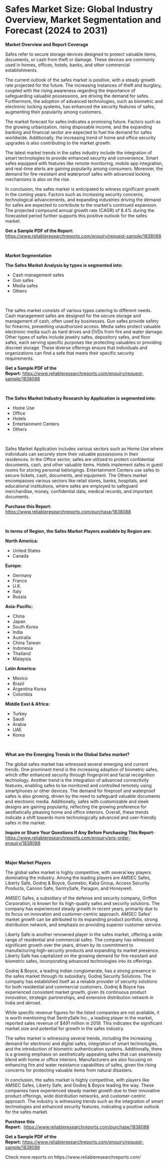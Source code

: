 <p><h1>Safes Market Size: Global Industry Overview, Market Segmentation and Forecast (2024 to 2031)</h1></p><p><strong>Market Overview and Report Coverage</strong></p>
<p><p>Safes refer to secure storage devices designed to protect valuable items, documents, or cash from theft or damage. These devices are commonly used in homes, offices, hotels, banks, and other commercial establishments.</p><p>The current outlook of the safes market is positive, with a steady growth rate projected for the future. The increasing instances of theft and burglary, coupled with the rising awareness regarding the importance of safeguarding valuable possessions, are driving the demand for safes. Furthermore, the adoption of advanced technologies, such as biometric and electronic locking systems, has enhanced the security features of safes, augmenting their popularity among customers.</p><p>The market forecast for safes indicates a promising future. Factors such as the growing urbanization, rising disposable income, and the expanding banking and financial sector are expected to fuel the demand for safes worldwide. Additionally, the increasing trend of home and office security upgrades is also contributing to the market growth.</p><p>The latest market trends in the safes industry include the integration of smart technologies to provide enhanced security and convenience. Smart safes equipped with features like remote monitoring, mobile app integration, and real-time alerts are gaining popularity among consumers. Moreover, the demand for fire-resistant and waterproof safes with advanced locking mechanisms is also on the rise.</p><p>In conclusion, the safes market is anticipated to witness significant growth in the coming years. Factors such as increasing security concerns, technological advancements, and expanding industries driving the demand for safes are expected to contribute to the market's continued expansion. The projected compound annual growth rate (CAGR) of 8.4% during the forecasted period further supports this positive outlook for the safes market.</p></p>
<p><strong>Get a Sample PDF of the Report:</strong> <a href="https://www.reliableresearchreports.com/enquiry/request-sample/1838088">https://www.reliableresearchreports.com/enquiry/request-sample/1838088</a></p>
<p>&nbsp;</p>
<p><strong>Market Segmentation</strong></p>
<p><strong>The Safes Market Analysis by types is segmented into:</strong></p>
<p><ul><li>Cash management safes</li><li>Gun safes</li><li>Media safes</li><li>Others</li></ul></p>
<p>&nbsp;</p>
<p><p>The safes market consists of various types catering to different needs. Cash management safes are designed for the secure storage and management of cash, often used by businesses. Gun safes provide safety for firearms, preventing unauthorized access. Media safes protect valuable electronic media such as hard drives and DVDs from fire and water damage. Other types of safes include jewelry safes, depository safes, and floor safes, each serving specific purposes like protecting valuables or providing discreet storage. These diverse offerings ensure that individuals and organizations can find a safe that meets their specific security requirements.</p></p>
<p><strong>Get a Sample PDF of the Report:</strong>&nbsp;<a href="https://www.reliableresearchreports.com/enquiry/request-sample/1838088">https://www.reliableresearchreports.com/enquiry/request-sample/1838088</a></p>
<p>&nbsp;</p>
<p><strong>The Safes Market Industry Research by Application is segmented into:</strong></p>
<p><ul><li>Home Use</li><li>Office</li><li>Hotels</li><li>Entertainment Centers</li><li>Others</li></ul></p>
<p>&nbsp;</p>
<p><p>Safes Market Application includes various sectors such as Home Use where individuals can securely store their valuable possessions in their residences. In the Office sector, safes are utilized to protect confidential documents, cash, and other valuable items. Hotels implement safes in guest rooms for storing personal belongings. Entertainment Centers use safes to secure tickets, cash, documents, and equipment. The Others market encompasses various sectors like retail stores, banks, hospitals, and educational institutions, where safes are employed to safeguard merchandise, money, confidential data, medical records, and important documents.</p></p>
<p><strong>Purchase this Report:</strong>&nbsp; <a href="https://www.reliableresearchreports.com/purchase/1838088">https://www.reliableresearchreports.com/purchase/1838088</a></p>
<p>&nbsp;</p>
<p><strong>In terms of Region, the Safes Market Players available by Region are:</strong></p>
<p>
    <p> <strong> North America: </strong>
        <ul>
            <li>United States</li>
            <li>Canada</li>
        </ul>
        </p> 
    <p> <strong> Europe: </strong>
        <ul>
            <li>Germany</li>
            <li>France</li>
            <li>U.K.</li>
            <li>Italy</li>
            <li>Russia</li>
        </ul>
        </p> 
    <p> <strong> Asia-Pacific: </strong>
        <ul>
            <li>China</li>
            <li>Japan</li>
            <li>South Korea</li>
            <li>India</li>
            <li>Australia</li>
            <li>China Taiwan</li>
            <li>Indonesia</li>
            <li>Thailand</li>
            <li>Malaysia</li>
        </ul>
        </p> 
    <p> <strong> Latin America: </strong>
        <ul>
            <li>Mexico</li>
            <li>Brazil</li>
            <li>Argentina Korea</li>
            <li>Colombia</li>
        </ul>
        </p> 
    <p> <strong> Middle East & Africa: </strong>
        <ul>
            <li>Turkey</li>
            <li>Saudi</li>
            <li>Arabia</li>
            <li>UAE</li>
            <li>Korea</li>
        </ul>
    </p>
    </p>
<p>&nbsp;</p>
<p><strong>What are the Emerging Trends in the Global Safes market?</strong></p>
<p><p>The global safes market has witnessed several emerging and current trends. One prominent trend is the increasing adoption of biometric safes, which offer enhanced security through fingerprint and facial recognition technology. Another trend is the integration of advanced connectivity features, enabling safes to be monitored and controlled remotely using smartphones or other devices. The demand for fireproof and waterproof safes is also growing, driven by the need to safeguard valuable documents and electronic media. Additionally, safes with customizable and sleek designs are gaining popularity, reflecting the growing preference for aesthetically pleasing home and office interiors. Overall, these trends indicate a shift towards more technologically advanced and user-friendly safes in the market.</p></p>
<p><strong>Inquire or Share Your Questions If Any Before Purchasing This Report</strong>- <a href="https://www.reliableresearchreports.com/enquiry/pre-order-enquiry/1838088">https://www.reliableresearchreports.com/enquiry/pre-order-enquiry/1838088</a></p>
<p>&nbsp;</p>
<p><strong>Major Market Players</strong></p>
<p><p>The global safes market is highly competitive, with several key players dominating the industry. Among the leading players are AMSEC Safes, Liberty Safe, Godrej & Boyce, Gunnebo, Kaba Group, Access Security Products, Cannon Safe, SentrySafe, Paragon, and Honeywell.</p><p>AMSEC Safes, a subsidiary of the defense and security company, Griffon Corporation, is known for its high-quality safes and security solutions. The company has experienced steady growth in recent years, primarily due to its focus on innovation and customer-centric approach. AMSEC Safes' market growth can be attributed to its expanding product portfolio, strong distribution network, and emphasis on providing superior customer service.</p><p>Liberty Safe is another renowned player in the safes market, offering a wide range of residential and commercial safes. The company has witnessed significant growth over the years, driven by its commitment to manufacturing high-security products and expanding its market presence. Liberty Safe has capitalized on the growing demand for fire-resistant and biometric safes, incorporating advanced technologies into its offerings.</p><p>Godrej & Boyce, a leading Indian conglomerate, has a strong presence in the safes market through its subsidiary, Godrej Security Solutions. The company has established itself as a reliable provider of security solutions for both residential and commercial customers. Godrej & Boyce has experienced consistent market growth, given its continuous product innovation, strategic partnerships, and extensive distribution network in India and abroad.</p><p>While specific revenue figures for the listed companies are not available, it is worth mentioning that SentrySafe Inc., a leading player in the market, reported sales revenue of $491 million in 2019. This indicates the significant market size and potential for growth in the safes industry.</p><p>The safes market is witnessing several trends, including the increasing demand for electronic and digital safes, integration of smart technologies, and the introduction of biometric authentication systems. Additionally, there is a growing emphasis on aesthetically appealing safes that can seamlessly blend with home or office interiors. Manufacturers are also focusing on enhancing fire and water resistance capabilities of safes, given the rising concerns for protecting valuable items from natural disasters.</p><p>In conclusion, the safes market is highly competitive, with players like AMSEC Safes, Liberty Safe, and Godrej & Boyce leading the way. These companies have experienced steady market growth due to their innovative product offerings, wide distribution networks, and customer-centric approach. The industry is witnessing trends such as the integration of smart technologies and enhanced security features, indicating a positive outlook for the safes market.</p></p>
<p><strong>Purchase this Report:</strong>&nbsp;&nbsp;<a href="https://www.reliableresearchreports.com/purchase/1838088">https://www.reliableresearchreports.com/purchase/1838088</a></p>
<p></p>
<p><strong>Get a Sample PDF of the Report:</strong>&nbsp;<a href="https://www.reliableresearchreports.com/enquiry/request-sample/1838088">https://www.reliableresearchreports.com/enquiry/request-sample/1838088</a></p>
<p>Check more reports on https://www.reliableresearchreports.com/</p>